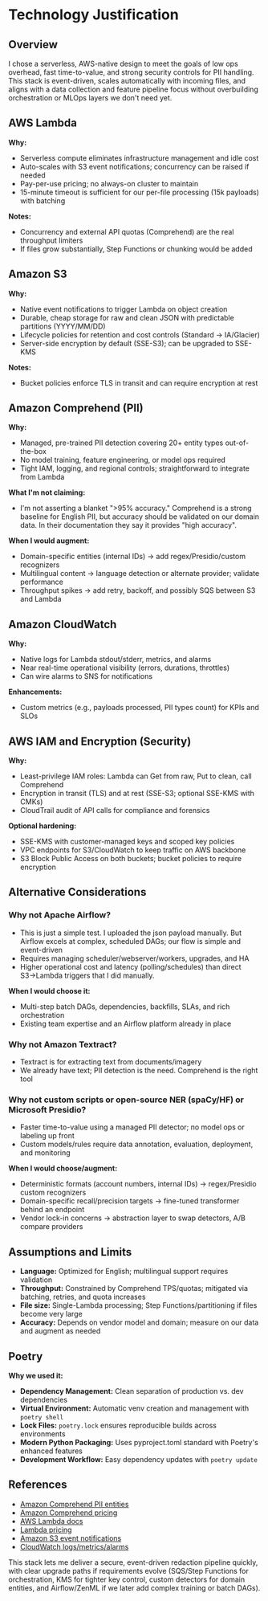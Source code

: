 # Technology Justification

## Overview
I chose a serverless, AWS-native design to meet the goals of low ops overhead, fast time-to-value, and strong security controls for PII handling.  
This stack is event-driven, scales automatically with incoming files, and aligns with a data collection and feature pipeline focus without overbuilding orchestration or MLOps layers we don't need yet.

## AWS Lambda
**Why:**
- Serverless compute eliminates infrastructure management and idle cost
- Auto-scales with S3 event notifications; concurrency can be raised if needed
- Pay-per-use pricing; no always-on cluster to maintain
- 15-minute timeout is sufficient for our per-file processing (15k payloads) with batching

**Notes:**
- Concurrency and external API quotas (Comprehend) are the real throughput limiters
- If files grow substantially, Step Functions or chunking would be added

## Amazon S3
**Why:**
- Native event notifications to trigger Lambda on object creation
- Durable, cheap storage for raw and clean JSON with predictable partitions (YYYY/MM/DD)
- Lifecycle policies for retention and cost controls (Standard → IA/Glacier)
- Server-side encryption by default (SSE-S3); can be upgraded to SSE-KMS

**Notes:**
- Bucket policies enforce TLS in transit and can require encryption at rest

## Amazon Comprehend (PII)
**Why:**
- Managed, pre-trained PII detection covering 20+ entity types out-of-the-box
- No model training, feature engineering, or model ops required
- Tight IAM, logging, and regional controls; straightforward to integrate from Lambda

**What I'm not claiming:**
- I'm not asserting a blanket ">95% accuracy." Comprehend is a strong baseline for English PII, but accuracy should be validated on our domain data. In their documentation they say it provides "high accuracy".

**When I would augment:**
- Domain-specific entities (internal IDs) → add regex/Presidio/custom recognizers
- Multilingual content → language detection or alternate provider; validate performance
- Throughput spikes → add retry, backoff, and possibly SQS between S3 and Lambda

## Amazon CloudWatch
**Why:**
- Native logs for Lambda stdout/stderr, metrics, and alarms
- Near real-time operational visibility (errors, durations, throttles)
- Can wire alarms to SNS for notifications

**Enhancements:**
- Custom metrics (e.g., payloads processed, PII types count) for KPIs and SLOs

## AWS IAM and Encryption (Security)
**Why:**
- Least-privilege IAM roles: Lambda can Get from raw, Put to clean, call Comprehend
- Encryption in transit (TLS) and at rest (SSE-S3; optional SSE-KMS with CMKs)
- CloudTrail audit of API calls for compliance and forensics

**Optional hardening:**
- SSE-KMS with customer-managed keys and scoped key policies
- VPC endpoints for S3/CloudWatch to keep traffic on AWS backbone
- S3 Block Public Access on both buckets; bucket policies to require encryption

## Alternative Considerations

### Why not Apache Airflow?
- This is just a simple test. I uploaded the json payload manually. But Airflow excels at complex, scheduled DAGs; our flow is simple and event-driven
- Requires managing scheduler/webserver/workers, upgrades, and HA
- Higher operational cost and latency (polling/schedules) than direct S3→Lambda triggers that I did manually.

**When I would choose it:**
- Multi-step batch DAGs, dependencies, backfills, SLAs, and rich orchestration
- Existing team expertise and an Airflow platform already in place

### Why not Amazon Textract?
- Textract is for extracting text from documents/imagery
- We already have text; PII detection is the need. Comprehend is the right tool

### Why not custom scripts or open-source NER (spaCy/HF) or Microsoft Presidio?
- Faster time-to-value using a managed PII detector; no model ops or labeling up front
- Custom models/rules require data annotation, evaluation, deployment, and monitoring

**When I would choose/augment:**
- Deterministic formats (account numbers, internal IDs) → regex/Presidio custom recognizers
- Domain-specific recall/precision targets → fine-tuned transformer behind an endpoint
- Vendor lock-in concerns → abstraction layer to swap detectors, A/B compare providers

## Assumptions and Limits
- **Language:** Optimized for English; multilingual support requires validation
- **Throughput:** Constrained by Comprehend TPS/quotas; mitigated via batching, retries, and quota increases
- **File size:** Single-Lambda processing; Step Functions/partitioning if files become very large
- **Accuracy:** Depends on vendor model and domain; measure on our data and augment as needed


## Poetry
**Why we used it:**
- **Dependency Management:** Clean separation of production vs. dev dependencies
- **Virtual Environment:** Automatic venv creation and management with `poetry shell`
- **Lock Files:** `poetry.lock` ensures reproducible builds across environments
- **Modern Python Packaging:** Uses pyproject.toml standard with Poetry's enhanced features
- **Development Workflow:** Easy dependency updates with `poetry update`

## References
- [Amazon Comprehend PII entities](https://docs.aws.amazon.com/comprehend/latest/dg/pii.html)
- [Amazon Comprehend pricing](https://aws.amazon.com/comprehend/pricing/)
- [AWS Lambda docs](https://docs.aws.amazon.com/lambda/latest/dg/welcome.html)
- [Lambda pricing](https://aws.amazon.com/lambda/pricing/)
- [Amazon S3 event notifications](https://docs.aws.amazon.com/AmazonS3/latest/dev/NotificationHowTo.html)
- [CloudWatch logs/metrics/alarms](https://docs.aws.amazon.com/AmazonCloudWatch/latest/monitoring/WhatIsCloudWatch.html)

This stack lets me deliver a secure, event-driven redaction pipeline quickly, with clear upgrade paths if requirements evolve (SQS/Step Functions for orchestration, KMS for tighter key control, custom detectors for domain entities, and Airflow/ZenML if we later add complex training or batch DAGs).